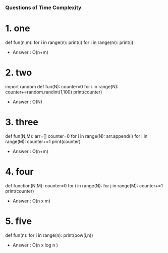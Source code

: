 ### Questions of Time Complexity

# 1. one 
def fun(n,m):
    for i in range(n):
       print(i)
    for i in range(m):
        print(i)
- Answer : O(n+m)


# 2. two
import random
def fun(N):
    counter=0
    for i in range(N):
        counter+=random.randint(1,100)
    print(counter)
- Answer : O(N)


# 3. three
def fun(N,M):
    arr=[]
    counter=0
    for i in range(N):
        arr.append(i)
    for i in range(M):
        counter+=1
    print(counter)
- Answer : O(n+m)


# 4. four
def function(N,M):
    counter=0
    for i in range(N):
        for j in range(M):
            counter+=1
    print(counter)
- Answer : O(n x m)


# 5. five
def fun(n):
    for i in range(n):
        print(pow(i,n))
- Answer : O(n x log n )
  
